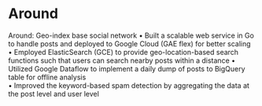 # Around

Around: Geo-index base social network
• Built a scalable web service in Go to handle posts and deployed to Google Cloud (GAE flex) for better scaling 
• Employed ElasticSearch (GCE) to provide geo-location-based search functions such that users can search nearby posts within a distance 
• Utilized Google Dataflow to implement a daily dump of posts to BigQuery table for offline analysis  
• Improved the keyword-based spam detection by aggregating the data at the post level and user level  
